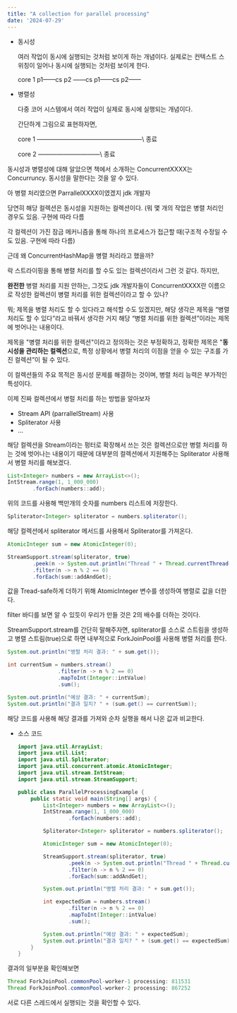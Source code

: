 ```yaml
---
title: "A collection for parallel processing"
date: '2024-07-29'
---
```


- 동시성
    
    여러 작업이 동시에 실행되는 것처럼 보이게 하는 개념이다.
    실제로는 컨텍스트 스위칭이 일어나 동시에 실행되는 것처럼 보이게 한다.
    
    core 1 p1——cs p2 ——cs p1——cs p2——
    
- 병렬성
    
    다중 코어 시스템에서 여러 작업이 실제로 동시에 실행되는 개념이다.
    
    간단하게 그림으로 표현하자면,
    
    core 1 —————————————————\ 종료
    
    core 2 ——————————\ 종료
    

동시성과 병렬성에 대해 알았으면 책에서 소개하는 ConcurrentXXXX는 Concurruncy. 동시성을 말한다는 것을 알 수 있다. 

아 병렬 처리였으면 ParrallelXXXX이였겠지 jdk 개발자 

당연히 해당 컬렉션은 동시성을 지원하는 컬렉션이다. (뭐 몇 개의 작업은 병렬 처리인 경우도 있음. 구현에 따라 다름

각 컬렉션이 가진 잠금 메커니즘을 통해 하나의 프로세스가 접근할 때(구조적 수정일 수도 있음. 구현에 따라 다름)

근데 왜 ConcurrentHashMap을 병렬 처리라고 했을까?

락 스트라이핑을 통해 병렬 처리를 할 수도 있는 컬렉션이라서 그런 것 같다. 하지만,

**완전한** 병렬 처리를 지원 안하는, 그것도 jdk 개발자들이 ConcurrentXXXX란 이름으로 작성한 컬렉션이 병렬 처리를 위한 컬렉션이라고 할 수 있나?

뭐; 제목을 병렬 처리도 할 수 있다라고 해석할 수도 있겠지만, 해당 생각은 제목을 “병렬 처리도 할 수 있다”라고 바꿔서 생각한 거지 해당 “병렬 처리를 위한 컬렉션”이라는 제목에 벗어나는 내용이다.

제목을 "병렬 처리를 위한 컬렉션"이라고 정의하는 것은 부정확하고, 정확한 제목은 
"**동시성을 관리하는 컬렉션**으로, 특정 상황에서 병렬 처리의 이점을 얻을 수 있는 구조를 가진 컬렉션”이 될 수 있다.

이 컬렉션들의 주요 목적은 동시성 문제를 해결하는 것이며, 병렬 처리 능력은 부가적인 특성이다. 

이제 진짜 컬렉션에서 병럴 처리를 하는 방법을 알아보자

- Stream API (parrallelStream) 사용
- Spliterator 사용
- …

해당 컬렉션을 Stream이라는 펑터로 확장해서 쓰는 것은 컬렉션으로만 병렬 처리를 하는 것에 벗어나는 내용이기 때문에 대부분의 컬렉션에서 지원해주는 Spliterator 사용해서 병렬 처리를 해보겠다. 

```java
List<Integer> numbers = new ArrayList<>();
IntStream.range(1, 1_000_000)
        .forEach(numbers::add);

```

위의 코드를 사용해 백만개의 숫자를 numbers 리스트에 저장한다.

```java
Spliterator<Integer> spliterator = numbers.spliterator();
```

해당 컬렉션에서 spliterator 메서드를 사용해서 Spliterator를 가져온다. 

```java
AtomicInteger sum = new AtomicInteger(0);

StreamSupport.stream(spliterator, true)
        .peek(n -> System.out.println("Thread " + Thread.currentThread().getName() + " processing: " + n))
        .filter(n -> n % 2 == 0)
        .forEach(sum::addAndGet);
```

값을 Tread-safe하게 더하기 위해 AtomicInteger 변수를 생성하여 병렬로 값을 더한다. 

filter 바디를 보면 알 수 있듯이 우리가 만들 것은 2의 배수를 더하는 것이다.

StreamSupport.stream를 간단히 말해주자면, spliterator를 소스로 스트림을 생성하고 병렬 스트림(true)으로 하면 내부적으로 ForkJoinPool를 사용해 병렬 처리를 한다. 

```java
System.out.println("병렬 처리 결과: " + sum.get());

int currentSum = numbers.stream()
                .filter(n -> n % 2 == 0)
                .mapToInt(Integer::intValue)
                .sum();

System.out.println("예상 결과: " + currentSum);
System.out.println("결과 일치? " + (sum.get() == currentSum));
```

해당 코드를 사용해 해당 결과를 가져와 순차 실행을 해서 나온 값과 비교한다.

- 소스 코드
    
    ```java
    import java.util.ArrayList;
    import java.util.List;
    import java.util.Spliterator;
    import java.util.concurrent.atomic.AtomicInteger;
    import java.util.stream.IntStream;
    import java.util.stream.StreamSupport;
    
    public class ParallelProcessingExample {
        public static void main(String[] args) {
            List<Integer> numbers = new ArrayList<>();
            IntStream.range(1, 1_000_000)
                    .forEach(numbers::add);
    
            Spliterator<Integer> spliterator = numbers.spliterator();
    
            AtomicInteger sum = new AtomicInteger(0);
    
            StreamSupport.stream(spliterator, true)
                    .peek(n -> System.out.println("Thread " + Thread.currentThread().getName() + " processing: " + n))
                    .filter(n -> n % 2 == 0)
                    .forEach(sum::addAndGet);
    
            System.out.println("병렬 처리 결과: " + sum.get());
    
            int expectedSum = numbers.stream()
                    .filter(n -> n % 2 == 0)
                    .mapToInt(Integer::intValue)
                    .sum();
    
            System.out.println("예상 결과: " + expectedSum);
            System.out.println("결과 일치? " + (sum.get() == expectedSum));
        }
    }
    ```
    

결과의 일부분을 확인해보면

```java
Thread ForkJoinPool.commonPool-worker-1 processing: 811531
Thread ForkJoinPool.commonPool-worker-2 processing: 867252
```

서로 다른 스레드에서 실행되는 것을 확인할 수 있다.